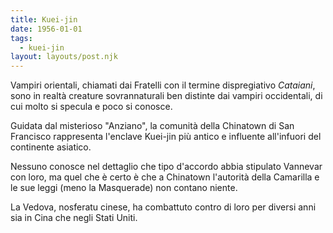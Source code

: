 ```yaml
---
title: Kuei-jin
date: 1956-01-01
tags:
  - kuei-jin
layout: layouts/post.njk
---
```


Vampiri orientali, chiamati dai Fratelli con il termine dispregiativo _Cataiani_, sono in realtà creature sovrannaturali ben distinte dai vampiri occidentali, di cui molto si specula e poco si conosce.

Guidata dal misterioso "Anziano", la comunità della Chinatown di San Francisco rappresenta l'enclave Kuei-jin più antico e influente all'infuori del continente asiatico.

Nessuno conosce nel dettaglio che tipo d'accordo abbia stipulato Vannevar con loro, ma quel che è certo è che  a Chinatown l'autorità della Camarilla e le sue leggi (meno la Masquerade) non contano niente.

La Vedova, nosferatu cinese, ha combattuto contro di loro per diversi anni sia in Cina che negli Stati Uniti.


